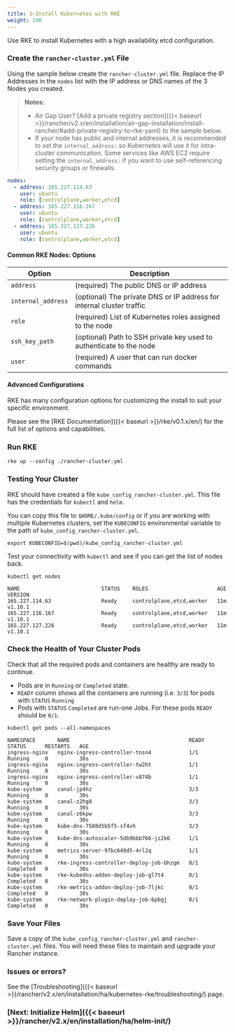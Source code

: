 ```yaml
---
title: 2—Install Kubernetes with RKE
weight: 190
---
```


Use RKE to install Kubernetes with a high availability etcd configuration.

### Create the `rancher-cluster.yml` File

Using the sample below create the `rancher-cluster.yml` file. Replace the IP Addresses in the `nodes` list with the IP address or DNS names of the 3 Nodes you created.

> **Notes:** 
>
>- Air Gap User? [Add a private registry section]({{< baseurl >}}/rancher/v2.x/en/installation/air-gap-installation/install-rancher/#add-private-registry-to-rke-yaml) to the sample below.
>- If your node has public and internal addresses, it is recommended to set the `internal_address:` so Kubernetes will use it for intra-cluster communication.  Some services like AWS EC2 require setting the `internal_address:` if you want to use self-referencing security groups or firewalls.


```yaml
nodes:
  - address: 165.227.114.63
    user: ubuntu
    role: [controlplane,worker,etcd]
  - address: 165.227.116.167
    user: ubuntu
    role: [controlplane,worker,etcd]
  - address: 165.227.127.226
    user: ubuntu
    role: [controlplane,worker,etcd]
```

#### Common RKE Nodes: Options

| Option | Description |
| --- | --- |
| `address` | (required) The public DNS or IP address |
| `internal_address` | (optional) The private DNS or IP address for internal cluster traffic |
| `role` | (required) List of Kubernetes roles assigned to the node |
| `ssh_key_path` | (optional) Path to SSH private key used to authenticate to the node |
| `user` | (required) A user that can run docker commands |

#### Advanced Configurations

RKE has many configuration options for customizing the install to suit your specific environment.

Please see the [RKE Documentation]({{< baseurl >}}/rke/v0.1.x/en/) for the full list of options and capabilities.

### Run RKE

```
rke up --config ./rancher-cluster.yml
```

### Testing Your Cluster

RKE should have created a file `kube_config_rancher-cluster.yml`. This file has the credentials for `kubectl` and `helm`.

You can copy this file to `$HOME/.kube/config` or if you are working with multiple Kubernetes clusters, set the `KUBECONFIG` environmental variable to the path of `kube_config_rancher-cluster.yml`.

```
export KUBECONFIG=$(pwd)/kube_config_rancher-cluster.yml
```

Test your connectivity with `kubectl` and see if you can get the list of nodes back.

```
kubectl get nodes

NAME                          STATUS    ROLES                      AGE       VERSION
165.227.114.63                Ready     controlplane,etcd,worker   11m       v1.10.1
165.227.116.167               Ready     controlplane,etcd,worker   11m       v1.10.1
165.227.127.226               Ready     controlplane,etcd,worker   11m       v1.10.1
```

### Check the Health of Your Cluster Pods

Check that all the required pods and containers are healthy are ready to continue.

* Pods are in `Running` or `Completed` state.
* `READY` column shows all the containers are running (i.e. `3/3`) for pods with `STATUS` `Running`
* Pods with `STATUS` `Completed` are run-one Jobs. For these pods `READY` should be `0/1`.

```
kubectl get pods --all-namespaces

NAMESPACE       NAME                                      READY     STATUS      RESTARTS   AGE
ingress-nginx   nginx-ingress-controller-tnsn4            1/1       Running     0          30s
ingress-nginx   nginx-ingress-controller-tw2ht            1/1       Running     0          30s
ingress-nginx   nginx-ingress-controller-v874b            1/1       Running     0          30s
kube-system     canal-jp4hz                               3/3       Running     0          30s
kube-system     canal-z2hg8                               3/3       Running     0          30s
kube-system     canal-z6kpw                               3/3       Running     0          30s
kube-system     kube-dns-7588d5b5f5-sf4vh                 3/3       Running     0          30s
kube-system     kube-dns-autoscaler-5db9bbb766-jz2k6      1/1       Running     0          30s
kube-system     metrics-server-97bc649d5-4rl2q            1/1       Running     0          30s
kube-system     rke-ingress-controller-deploy-job-bhzgm   0/1       Completed   0          30s
kube-system     rke-kubedns-addon-deploy-job-gl7t4        0/1       Completed   0          30s
kube-system     rke-metrics-addon-deploy-job-7ljkc        0/1       Completed   0          30s
kube-system     rke-network-plugin-deploy-job-6pbgj       0/1       Completed   0          30s
```

### Save Your Files

Save a copy of the `kube_config_rancher-cluster.yml` and `rancher-cluster.yml` files. You will need these files to maintain and upgrade your Rancher instance.

### Issues or errors?

See the [Troubleshooting]({{< baseurl >}}/rancher/v2.x/en/installation/ha/kubernetes-rke/troubleshooting/) page.

### [Next: Initialize Helm]({{< baseurl >}}/rancher/v2.x/en/installation/ha/helm-init/)
